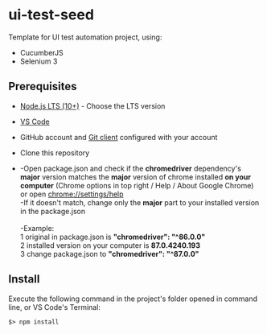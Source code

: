 # ui-test-seed

Template for UI test automation project, using:

* CucumberJS
* Selenium 3

## Prerequisites

* [Node.js LTS (10+)](https://nodejs.org/en/) - Choose the LTS version

* [VS Code](https://code.visualstudio.com/docs/?dv=win64user)

* GitHub account and [Git client](https://git-scm.com/downloads) configured with your account

* Clone this repository

* -Open package.json and check if the **chromedriver** dependency's **major** version matches the **major** version of chrome installed **on your computer** (Chrome options in top right / Help / About Google Chrome) or open [chrome://settings/help](chrome://settings/help)<br>
-If it doesn't match, change only the **major** part to your installed version in the package.json<br><br>
-Example:<br>
1 original in package.json is **"chromedriver": "^86.0.0"**<br>
2 installed version on your computer is **87.0.4240.193**<br>
3 change package.json to **"chromedriver": "^87.0.0"**<br>


## Install

Execute the following command in the project's folder opened in command line, or VS Code's Terminal:
```
$> npm install
```

